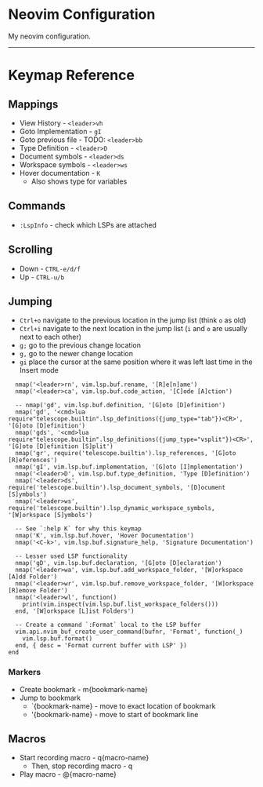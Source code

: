 # Neovim Configuration 
My neovim configuration.
***
# Keymap Reference 
## Mappings
- View History - `<leader>vh`
- Goto Implementation - `gI`
- Goto previous file - TODO: `<leader>bb`
- Type Definition - `<leader>D`
- Document symbols - `<leader>ds`
- Workspace symbols - `<leader>ws`
- Hover documentation - `K`
	- Also shows type for variables

## Commands
- `:LspInfo` - check which LSPs are attached

## Scrolling
- Down - `CTRL-e/d/f`
- Up - `CTRL-u/b`

## Jumping
- `Ctrl+o` navigate to the previous location in the jump list (think `o` as old)
- `Ctrl+i` navigate to the next location in the jump list (`i` and `o` are usually next to each other)
- `g;` go to the previous change location
- `g,` go to the newer change location
- `gi` place the cursor at the same position where it was left last time in the Insert mode

```
  nmap('<leader>rn', vim.lsp.buf.rename, '[R]e[n]ame')
  nmap('<leader>ca', vim.lsp.buf.code_action, '[C]ode [A]ction')

  -- nmap('gd', vim.lsp.buf.definition, '[G]oto [D]efinition')
  nmap('gd', '<cmd>lua require"telescope.builtin".lsp_definitions({jump_type="tab"})<CR>', '[G]oto [D]efinition')
  nmap('gds', '<cmd>lua require"telescope.builtin".lsp_definitions({jump_type="vsplit"})<CR>', '[G]oto [D]efinition [S]plit')
  nmap('gr', require('telescope.builtin').lsp_references, '[G]oto [R]eferences')
  nmap('gI', vim.lsp.buf.implementation, '[G]oto [I]mplementation')
  nmap('<leader>D', vim.lsp.buf.type_definition, 'Type [D]efinition')
  nmap('<leader>ds', require('telescope.builtin').lsp_document_symbols, '[D]ocument [S]ymbols')
  nmap('<leader>ws', require('telescope.builtin').lsp_dynamic_workspace_symbols, '[W]orkspace [S]ymbols')

  -- See `:help K` for why this keymap
  nmap('K', vim.lsp.buf.hover, 'Hover Documentation')
  nmap('<C-k>', vim.lsp.buf.signature_help, 'Signature Documentation')

  -- Lesser used LSP functionality
  nmap('gD', vim.lsp.buf.declaration, '[G]oto [D]eclaration')
  nmap('<leader>wa', vim.lsp.buf.add_workspace_folder, '[W]orkspace [A]dd Folder')
  nmap('<leader>wr', vim.lsp.buf.remove_workspace_folder, '[W]orkspace [R]emove Folder')
  nmap('<leader>wl', function()
    print(vim.inspect(vim.lsp.buf.list_workspace_folders()))
  end, '[W]orkspace [L]ist Folders')

  -- Create a command `:Format` local to the LSP buffer
  vim.api.nvim_buf_create_user_command(bufnr, 'Format', function(_)
    vim.lsp.buf.format()
  end, { desc = 'Format current buffer with LSP' })
end

```

### Markers
- Create bookmark - m{bookmark-name}
- Jump to bookmark
	- \`{bookmark-name} - move to exact location of bookmark
	- '{bookmark-name} - move to start of bookmark line

## Macros
- Start recording macro - q{macro-name}
	- Then, stop recording macro - q
- Play macro - @{macro-name}
